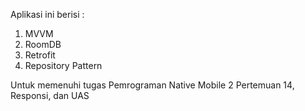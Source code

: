 Aplikasi ini berisi :
1. MVVM
2. RoomDB
3. Retrofit
4. Repository Pattern

Untuk memenuhi tugas Pemrograman Native Mobile 2 Pertemuan 14, Responsi, dan UAS
